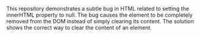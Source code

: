 This repository demonstrates a subtle bug in HTML related to setting the innerHTML property to null. The bug causes the element to be completely removed from the DOM instead of simply clearing its content.  The solution shows the correct way to clear the content of an element.